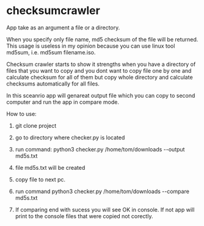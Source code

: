 # checksumcrawler

App take as an argument a file or a directory. 

When you specify only file name, md5 checksum of the file will be returned. This usage is useless in my opinion because you can use linux tool md5sum, i.e. md5sum filename.iso.

Checksum crawler starts to show it strengths when you have a directory of files that you want to copy and you dont want to copy file one by one and calculate checksum for all of them but copy whole directory and calculate checksums automatically for all files. 

In this sceanrio app will genareat output file which you can copy to second computer and run the app in  compare mode.

How to use:
1. git clone project

2. go to directory where checker.py is located

3. run command:
python3 checker.py /home/tom/downloads --output md5s.txt

4. file md5s.txt will be created

5. copy file to next pc.

6. run command 
python3 checker.py /home/tom/downloads --compare md5s.txt

7. If comparing end with sucess you will see OK in console. If not app will print to the console files that were copied not corectly.
